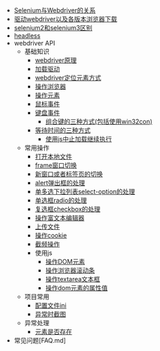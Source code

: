 ﻿* [Selenium与Webdriver的关系](seleniumAndWebdriver.md)
* [驱动webdriver以及各版本浏览器下载](webdriver.md)
* [selenium2和selenium3区别](S2vS3.md)
* [headless](headless.md)
* webdriver API
  * 基础知识
    * [webdriver原理](principleOfWebdriver.md)
    * [加载驱动](loadDriver.md)
    * [webdriver定位元素方式](locateForWD.md)
    * [操作浏览器](controlBrowser.md)
    * [操作元素](controlElement.md)
    * [鼠标事件](mouseEvent.md)
    * [键盘事件](keyboardEvent.md)
	  * [组合键的三种方式(包括使用win32con)](keyboardEvent_keyCombination.md)
    * [等待时间的三种方式](waitTime.md)
	  * [使用js中止加载继续执行](waitTime_stopWaitInJS.md)
  * 常用操作
    * [打开本地文件](openLocalFile.md)
    * [frame窗口切换](switchToframe.md)
    * [新窗口或者标签页的切换](switchToWindow.md)
    * [alert弹出框的处理](switchToAlertWindow.md)
    * [单多选下拉列表select-option的处理](selectList.md)
	* [单选框radio的处理](radio.md)
	* [复选框checkbox的处理](checkbox.md)
	* [操作富文本编辑器](richTextEditor.md)
    * [上传文件](uploadFiles.md)
    * [操作cookie](operateCookie.md)
    * [截频操作](screenshot.md)
	* 使用js
	   * [操作DOM元素](execute_script_dom.md)
	   * [操作浏览器滚动条](execute_script_scrollbar.md)
	   * [操作textarea文本框](execute_script_textarea.md)
	   * [操作dom元素的属性值](execute_script_attribute.md)
  * 项目常用
    * [配置文件ini](highLevel/readINIConfig.md) 
    * [异常时截图](highLevel/screenShotWhenException.md)	
  * 异常处理
    * [元素是否存在](isElementExists.md)
* 常见问题[FAQ.md]    